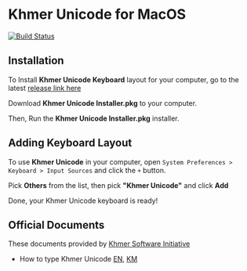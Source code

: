 # Khmer Unicode for MacOS

[![Build Status](https://travis-ci.org/socheatsok78/Khmer-Unicode-for-MacOS.svg?branch=master)](https://travis-ci.org/socheatsok78/Khmer-Unicode-for-MacOS)

## Installation

To Install **Khmer Unicode Keyboard** layout for your computer, go to the latest [release link here](https://github.com/socheatsok78/Khmer-Unicode-for-MacOS/releases/latest)

Download **Khmer Unicode Installer.pkg** to your computer.

Then, Run the **Khmer Unicode Installer.pkg** installer.

## Adding Keyboard Layout

To use **Khmer Unicode** in your computer, open `System Preferences > Keyboard > Input Sources` and click the `+` button.

Pick **Others** from the list, then pick **"Khmer Unicode"** and click **Add**

Done, your Khmer Unicode keyboard is ready!

## Official Documents

These documents provided by [Khmer Software Initiative](http://khmeros.info)

- How to type Khmer Unicode [EN](docs/How_to_type_Khmer_Unicode_v1.0En.pdf), [KM](How_to_type_Khmer_Unicode.ver1.0km.pdf)
